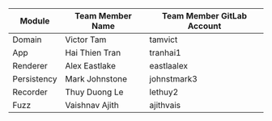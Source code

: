 
| Module      | Team Member Name | Team Member GitLab Account |
|-------------|------------------|----------------------------|
| Domain      | Victor Tam       | tamvict                    |
| App         | Hai Thien Tran   | tranhai1                   |
| Renderer    | Alex Eastlake    | eastlaalex                 |
| Persistency | Mark Johnstone   | johnstmark3                |
| Recorder    | Thuy Duong Le    | lethuy2                    |
| Fuzz        | Vaishnav Ajith   | ajithvais                  |
